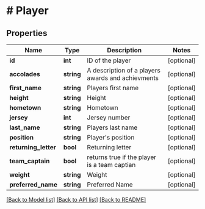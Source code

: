 # # Player

## Properties

Name | Type | Description | Notes
------------ | ------------- | ------------- | -------------
**id** | **int** | ID of the player | [optional]
**accolades** | **string** | A description of a players awards and achievments | [optional]
**first_name** | **string** | Players first name | [optional]
**height** | **string** | Height | [optional]
**hometown** | **string** | Hometown | [optional]
**jersey** | **int** | Jersey number | [optional]
**last_name** | **string** | Players last name | [optional]
**position** | **string** | Player&#39;s position | [optional]
**returning_letter** | **bool** | Returning letter | [optional]
**team_captain** | **bool** | returns true if the player is a team captian | [optional]
**weight** | **string** | Weight | [optional]
**preferred_name** | **string** | Preferred Name | [optional]

[[Back to Model list]](../../README.md#models) [[Back to API list]](../../README.md#endpoints) [[Back to README]](../../README.md)
